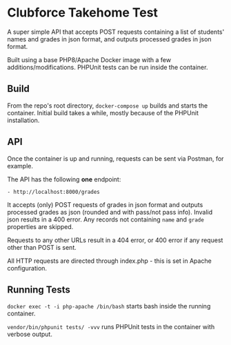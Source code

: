 # Clubforce Takehome Test
A super simple API that accepts POST requests containing a list of students' names and grades in json format, and outputs processed grades in json format.

Built using a base PHP8/Apache Docker image with a few additions/modifications. PHPUnit tests can be run inside the container.

## Build
From the repo's root directory, `docker-compose up` builds and starts the container. Initial build takes a while, mostly because of the PHPUnit installation.

## API
Once the container is up and running, requests can be sent via Postman, for example.

The API has the following **one** endpoint: 

    - http://localhost:8000/grades 

It accepts (only) POST requests of grades in json format and outputs processed grades as json (rounded and with pass/not pass info). Invalid json results in a 400 error. Any records not containing `name` and `grade` properties are skipped.

Requests to any other URLs result in a 404 error, or 400 error if any request other than POST is sent.

All HTTP requests are directed through index.php - this is set in Apache configuration.

## Running Tests
`docker exec -t -i php-apache /bin/bash` starts bash inside the running container.

`vendor/bin/phpunit tests/ -vvv` runs PHPUnit tests in the container with verbose output.
